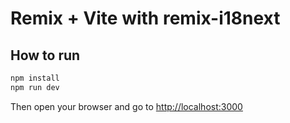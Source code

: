 # Remix + Vite with remix-i18next

## How to run

```bash
npm install
npm run dev
```

Then open your browser and go to [http://localhost:3000](http://localhost:3000)
